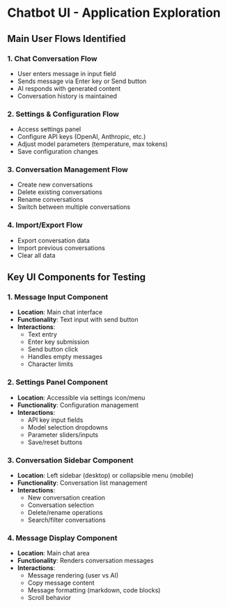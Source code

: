 # Chatbot UI - Application Exploration

## Main User Flows Identified

### 1. Chat Conversation Flow
- User enters message in input field
- Sends message via Enter key or Send button
- AI responds with generated content
- Conversation history is maintained

### 2. Settings & Configuration Flow
- Access settings panel
- Configure API keys (OpenAI, Anthropic, etc.)
- Adjust model parameters (temperature, max tokens)
- Save configuration changes

### 3. Conversation Management Flow
- Create new conversations
- Delete existing conversations
- Rename conversations
- Switch between multiple conversations

### 4. Import/Export Flow
- Export conversation data
- Import previous conversations
- Clear all data

## Key UI Components for Testing

### 1. Message Input Component
- **Location**: Main chat interface
- **Functionality**: Text input with send button
- **Interactions**: 
  - Text entry
  - Enter key submission
  - Send button click
  - Handles empty messages
  - Character limits

### 2. Settings Panel Component
- **Location**: Accessible via settings icon/menu
- **Functionality**: Configuration management
- **Interactions**:
  - API key input fields
  - Model selection dropdowns
  - Parameter sliders/inputs
  - Save/reset buttons

### 3. Conversation Sidebar Component
- **Location**: Left sidebar (desktop) or collapsible menu (mobile)
- **Functionality**: Conversation list management
- **Interactions**:
  - New conversation creation
  - Conversation selection
  - Delete/rename operations
  - Search/filter conversations

### 4. Message Display Component
- **Location**: Main chat area
- **Functionality**: Renders conversation messages
- **Interactions**:
  - Message rendering (user vs AI)
  - Copy message content
  - Message formatting (markdown, code blocks)
  - Scroll behavior